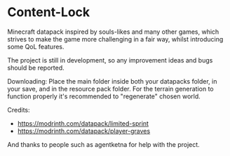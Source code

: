 # Content-Lock
Minecraft datapack inspired by souls-likes and many other games, which strives to make the game more challenging in a fair way, whilst introducing some QoL features.

The project is still in development, so any improvement ideas and bugs should be reported.

Downloading:
Place the main folder inside both your datapacks folder, in your save, and in the resource pack folder.
For the terrain generation to function properly it's recommended to "regenerate" chosen world.

Credits:
- https://modrinth.com/datapack/limited-sprint
- https://modrinth.com/datapack/player-graves

And thanks to people such as agentketna for help with the project.
